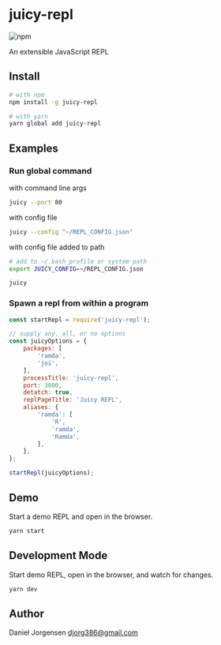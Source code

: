 # juicy-repl

![npm](https://img.shields.io/badge/version-0.0.2-green.svg)

An extensible JavaScript REPL

## Install

``` bash
# with npm
npm install -g juicy-repl

# with yarn
yarn global add juicy-repl
```

## Examples

### Run global command

with command line args
``` bash
juicy --port 80
```

with config file
``` bash
juicy --config "~/REPL_CONFIG.json"
```

with config file added to path
``` bash
# add to ~/.bash_profile or system path
export JUICY_CONFIG=~/REPL_CONFIG.json
```
``` bash
juicy
```

### Spawn a repl from within a program
``` javascript
const startRepl = require('juicy-repl');

// supply any, all, or no options
const juicyOptions = {
    packages: [
        'ramda',
        'joi',
    ],
    processTitle: 'juicy-repl',
    port: 3000,
    detatch: true,
    replPageTitle: 'Juicy REPL',
    aliases: {
        'ramda': [
            'R',
            'ramda',
            'Ramda',
        ],
    },
};

startRepl(juicyOptions);
```

## Demo
Start a demo REPL and open in the browser.
``` bash
yarn start
```

## Development Mode
Start demo REPL, open in the browser, and watch for changes.
``` bash
yarn dev
```

## Author

Daniel Jorgensen <djorg386@gmail.com>